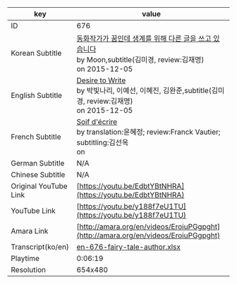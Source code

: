 |  key  |  value  |
|-------|---------|
| ID            | 676 |
| Korean Subtitle | [동화작가가 꿈인데 생계를 위해 다른 글을 쓰고 있습니다](https://github.com/jungtosociety/dharma-qna/raw/master/sub/676/ko-676-fairy-tale-author.sbv)<br>by Moon,subtitle(김미경, review:김재명)<br>on 2015-12-05<br>|
| English Subtitle | [Desire to Write](https://github.com/jungtosociety/dharma-qna/raw/master/sub/676/en-676-fairy-tale-author.sbv)<br>by 박빛나리, 이예선, 이혜진, 김완준,subtitle(김미경, review:김재명)<br>on 2015-12-05<br>|
| French Subtitle | [Soif d'écrire](https://github.com/jungtosociety/dharma-qna/raw/master/sub/676/fr-676-fairy-tale-author.sbv)<br>by translation:윤혜정; review:Franck Vautier; subtitling:김선옥<br>on <br>|
| German Subtitle | N/A |
| Chinese Subtitle | N/A |
| Original YouTube Link  | [https://youtu.be/EdbtYBtNHRA](https://youtu.be/EdbtYBtNHRA) |
| YouTube Link  | [https://youtu.be/y188f7eU1TU](https://youtu.be/y188f7eU1TU) |
| Amara Link    | [http://amara.org/en/videos/EroiuPGgpght](http://amara.org/en/videos/EroiuPGgpght) |
| Transcript(ko/en) | [en-676-fairy-tale-author.xlsx](https://github.com/jungtosociety/dharma-qna/raw/master/sub/676/en-676-fairy-tale-author.xlsx) |
| Playtime | 0:06:19 |
| Resolution | 654x480|
